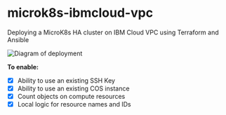 # microk8s-ibmcloud-vpc

Deploying a MicroK8s HA cluster on IBM Cloud VPC using Terraform and Ansible

![Diagram of deployment](https://dsc.cloud/quickshare/Shared-Image-2023-07-05-12-40-53.png)

**To enable:**

- [x] Ability to use an existing SSH Key
- [x] Ability to use an existing COS instance
- [x] Count objects on compute resources
- [x] Local logic for resource names and IDs
